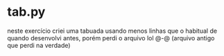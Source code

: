 # tab.py
neste exercício criei uma tabuada usando menos linhas que o habitual de quando desenvolvi antes, porém perdi o arquivo lol @-@
(arquivo antigo que perdi na verdade)
